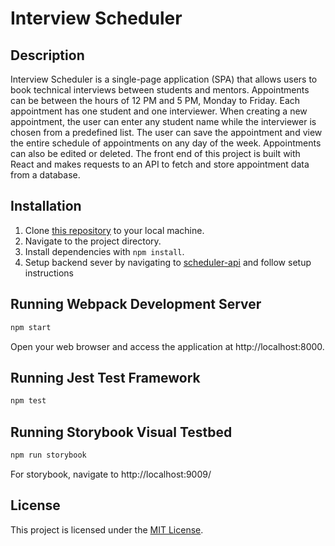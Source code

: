 # Interview Scheduler

## Description
Interview Scheduler is a single-page application (SPA) that allows users to book technical interviews between students and mentors. Appointments can be between the hours of 12 PM and 5 PM, Monday to Friday. Each appointment has one student and one interviewer. When creating a new appointment, the user can enter any student name while the interviewer is chosen from a predefined list. The user can save the appointment and view the entire schedule of appointments on any day of the week. Appointments can also be edited or deleted. The front end of this project is built with React and makes requests to an API to fetch and store appointment data from a database.


## Installation
1. Clone [this repository](https://github.com/Name-3R1C/scheduler.git) to your local machine.
2. Navigate to the project directory.
3. Install dependencies with `npm install`.
4. Setup backend sever by navigating to [scheduler-api](https://github.com/Name-3R1C/scheduler-api) and follow setup instructions 

## Running Webpack Development Server

```sh
npm start
```
Open your web browser and access the application at http://localhost:8000.

## Running Jest Test Framework

```sh
npm test
```

## Running Storybook Visual Testbed

```sh
npm run storybook
```
For storybook, navigate to http://localhost:9009/

## License

This project is licensed under the [MIT License](LICENSE.md).
